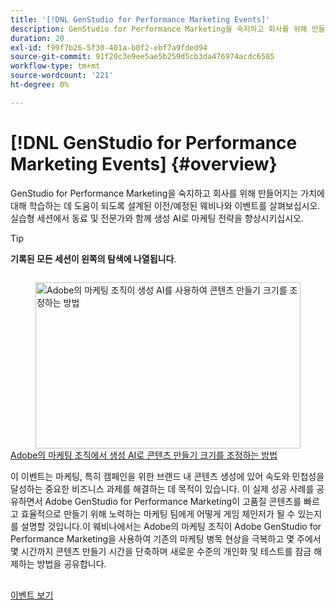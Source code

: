 ```yaml
---
title: '[!DNL GenStudio for Performance Marketing Events]'
description: GenStudio for Performance Marketing을 숙지하고 회사를 위해 만들어지는 가치에 대해 학습하는 데 도움이 되도록 설계된 이전/예정된 웨비나와 이벤트를 살펴보십시오. 실습형 세션에서 동료 및 전문가와 함께 생성 AI로 마케팅 전략을 향상시키십시오.
duration: 20
exl-id: f99f7b26-5f30-401a-b0f2-ebf7a9fded94
source-git-commit: 91f20c3e9ee5ae5b259d5cb3da476974acdc6585
workflow-type: tm+mt
source-wordcount: '221'
ht-degree: 0%

---
```


# [!DNL GenStudio for Performance Marketing Events] {#overview}

GenStudio for Performance Marketing을 숙지하고 회사를 위해 만들어지는 가치에 대해 학습하는 데 도움이 되도록 설계된 이전/예정된 웨비나와 이벤트를 살펴보십시오. 실습형 세션에서 동료 및 전문가와 함께 생성 AI로 마케팅 전략을 향상시키십시오.

>[!TIP]
>
>**기록된 모든 세션이 왼쪽의 탐색에 나열됩니다**.

<!-- CARDS

{cta  = Watch event}

* adobe-marketing-gen-ai.md

-->
<!-- START CARDS HTML - DO NOT MODIFY BY HAND -->
<div class="columns">
    <div class="column is-half-tablet is-half-desktop is-one-third-widescreen" aria-label="How Adobe’s Marketing Organization Scaled Content Creation with Generative AI">
        <div class="card" style="height: 100%; display: flex; flex-direction: column; height: 100%;">
            <div class="card-image">
                <figure class="image x-is-16by9">
                    <a href="adobe-marketing-gen-ai.md" title="Adobe의 마케팅 조직이 생성 AI를 사용하여 콘텐츠 만들기 크기를 조정하는 방법" target="_blank" rel="referrer">
                        <img class="is-bordered-r-small" src="https://video.tv.adobe.com/v/3435049/?format=jpeg&nocache=1752782883241" alt="Adobe의 마케팅 조직이 생성 AI를 사용하여 콘텐츠 만들기 크기를 조정하는 방법"
                             style="width: 100%; aspect-ratio: 16 / 9; object-fit: cover; overflow: hidden; display: block; margin: auto;">
                    </a>
                </figure>
            </div>
            <div class="card-content is-padded-small" style="display: flex; flex-direction: column; flex-grow: 1; justify-content: space-between;">
                <div class="top-card-content">
                    <p class="headline is-size-6 has-text-weight-bold">
                        <a href="adobe-marketing-gen-ai.md" target="_blank" rel="referrer" title="Adobe의 마케팅 조직이 생성 AI를 사용하여 콘텐츠 만들기 크기를 조정하는 방법">Adobe의 마케팅 조직에서 생성 AI로 콘텐츠 만들기 크기를 조정하는 방법</a>
                    </p>
                    <p class="is-size-6">이 이벤트는 마케팅, 특히 캠페인을 위한 브랜드 내 콘텐츠 생성에 있어 속도와 민첩성을 달성하는 중요한 비즈니스 과제를 해결하는 데 목적이 있습니다. 이 실제 성공 사례를 공유하면서 Adobe GenStudio for Performance Marketing이 고품질 콘텐츠를 빠르고 효율적으로 만들기 위해 노력하는 마케팅 팀에게 어떻게 게임 체인저가 될 수 있는지를 설명할 것입니다.이 웨비나에서는 Adobe의 마케팅 조직이 Adobe GenStudio for Performance Marketing을 사용하여 기존의 마케팅 병목 현상을 극복하고 몇 주에서 몇 시간까지 콘텐츠 만들기 시간을 단축하며 새로운 수준의 개인화 및 테스트를 잠금 해제하는 방법을 공유합니다.</p>
                </div>
                <a href="adobe-marketing-gen-ai.md" target="_blank" rel="referrer" class="spectrum-Button spectrum-Button--outline spectrum-Button--primary spectrum-Button--sizeM" style="align-self: flex-start; margin-top: 1rem;">
                    <span class="spectrum-Button-label has-no-wrap has-text-weight-bold">이벤트 보기</span>
                </a>
            </div>
        </div>
    </div>
</div>
<!-- END CARDS HTML - DO NOT MODIFY BY HAND -->